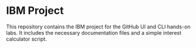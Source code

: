 # IBM Project

This repository contains the IBM project for the GitHub UI and CLI hands-on labs. It includes the necessary documentation files and a simple interest calculator script.
